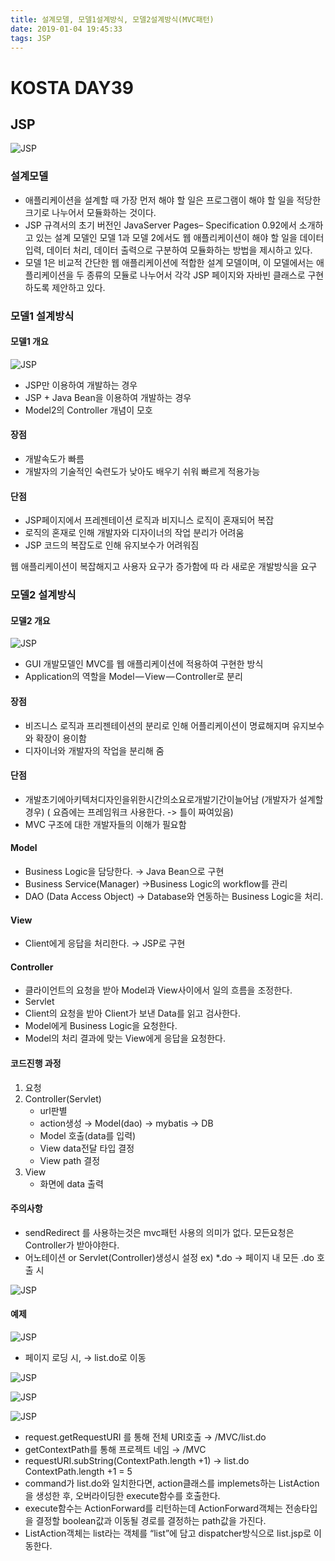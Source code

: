 ```yaml
---
title: 설계모델, 모델1설계방식, 모델2설계방식(MVC패턴)
date: 2019-01-04 19:45:33
tags: JSP
---
```

# KOSTA DAY39
## JSP
![JSP](/images/JSP_logo.png)

### 설계모델
- 애플리케이션을 설계할 때 가장 먼저 해야 할 일은 프로그램이 해야 할 일을 적당한 크기로 나누어서 모듈화하는 것이다.
- JSP 규격서의 초기 버전인 JavaServer Pages– Specification 0.92에서 소개하고 있는 설계 모델인 모델 1과 모델 2에서도 웹 애플리케이션이 해야 할 일을 데이터 입력, 데이터 처리, 데이터 출력으로 구분하여 모듈화하는 방법을 제시하고 있다.
- 모델 1은 비교적 간단한 웹 애플리케이션에 적합한 설계 모델이며, 이 모델에서는 애플리케이션을 두 종류의 모듈로 나누어서 각각 JSP 페이지와 자바빈 클래스로 구현하도록 제안하고 있다.

### 모델1 설계방식
#### 모델1 개요
![JSP](/images/jsp/JSP04-01.png)
- JSP만 이용하여 개발하는 경우
- JSP + Java Bean을 이용하여 개발하는 경우
- Model2의 Controller 개념이 모호

#### 장점
- 개발속도가 빠름
- 개발자의 기술적인 숙련도가 낮아도 배우기 쉬워 빠르게 적용가능

#### 단점
- JSP페이지에서 프레젠테이션 로직과 비지니스 로직이 혼재되어 복잡
- 로직의 혼재로 인해 개발자와 디자이너의 작업 분리가 어려움
- JSP 코드의 복잡도로 인해 유지보수가 어려워짐

웹 애플리케이션이 복잡해지고 사용자 요구가 증가함에 따 라 새로운 개발방식을 요구

### 모델2 설계방식
#### 모델2 개요
![JSP](/images/jsp/JSP04-02.png)
- GUI 개발모델인 MVC를 웹 애플리케이션에 적용하여 구현한 방식
- Application의 역할을 Model — View — Controller로 분리

#### 장점
- 비즈니스 로직과 프리젠테이션의 분리로 인해 어플리케이션이 명료해지며 유지보수와 확장이 용이함
- 디자이너와 개발자의 작업을 분리해 줌

#### 단점
- 개발초기에아키텍처디자인을위한시간의소요로개발기간이늘어남 
(개발자가 설계할경우) ( 요즘에는 프레임워크 사용한다. -> 틀이 짜여있음)
- MVC 구조에 대한 개발자들의 이해가 필요함

#### Model
- Business Logic을 담당한다. → Java Bean으로 구현
- Business Service(Manager) →Business Logic의 workflow를 관리
- DAO (Data Access Object) → Database와 연동하는 Business Logic을 처리.

#### View
- Client에게 응답을 처리한다. → JSP로 구현

#### Controller
- 클라이언트의 요청을 받아 Model과 View사이에서 일의 흐름을 조정한다.
- Servlet
- Client의 요청을 받아 Client가 보낸 Data를 읽고 검사한다.
- Model에게 Business Logic을 요청한다.
- Model의 처리 결과에 맞는 View에게 응답을 요청한다.

#### 코드진행 과정
1. 요청
1. Controller(Servlet)
    - url판별
    - action생성 → Model(dao) → mybatis → DB
    - Model 호출(data를 입력)
    - View data전달 타입 결정
    - View path 결정
1. View
    - 화면에 data 출력

#### 주의사항
- sendRedirect 를 사용하는것은 mvc패턴 사용의 의미가 없다.
모든요청은 Controller가 받아야한다.
- 어노테이션 or Servlet(Controller)생성시 설정
ex) *.do → 페이지 내 모든 .do 호출 시

![JSP](/images/jsp/JSP04-03.png)

#### 예제
![JSP](/images/jsp/JSP04-04.png)
- 페이지 로딩 시, → list.do로 이동

![JSP](/images/jsp/JSP04-05.png)

![JSP](/images/jsp/JSP04-06.png)

![JSP](/images/jsp/JSP04-07.png)
- request.getRequestURI 를 통해 전체 URI호출
→ /MVC/list.do
- getContextPath를 통해 프로젝트 네임
→ /MVC
- requestURI.subString(ContextPath.length +1) → list.do
ContextPath.length +1 = 5
- command가 list.do와 일치한다면, action클래스를 implemets하는 ListAction을 생성한 후, 오버라이딩한 execute함수를 호출한다.
- execute함수는 ActionForward를 리턴하는데 ActionForward객체는 전송타입을 결정할 boolean값과 이동될 경로를 결정하는 path값을 가진다.
- ListAction객체는 list라는 객체를 “list”에 담고 dispatcher방식으로 list.jsp로 이동한다.
<br><br>